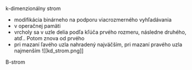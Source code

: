 k-dimenzionálny strom
- modifikácia binárneho na podporu viacrozmerného vyhľadávania
- v operačnej pamäti
- vrcholy sa v uzle delia podľa kľúča prvého rozmeru, následne druhého, atď.. Potom znova od prvého
- pri mazaní ľavého uzla nahradený najväčším, pri mazaní pravého uzla najmenším
![[kd_strom.png]]

B-strom